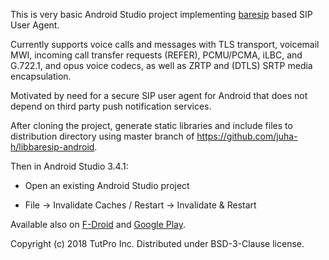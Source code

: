 This is very basic Android Studio project implementing
<a href="https://github.com/alfredh/baresip">baresip</a> based SIP User Agent.

Currently supports voice calls and messages with TLS transport,
voicemail MWI, incoming call transfer requests (REFER), PCMU/PCMA, iLBC,
and G.722.1, and opus voice codecs, as well as ZRTP and (DTLS) SRTP
media encapsulation.

Motivated by need for a secure SIP user agent for Android that does not
depend on third party push notification services.

After cloning the project, generate static libraries and include files
to distribution directory using master branch of
https://github.com/juha-h/libbaresip-android.

Then in Android Studio 3.4.1:

- Open an existing Android Studio project

- File -> Invalidate Caches / Restart -> Invalidate & Restart

Available also on <a href="https://f-droid.org/app/com.tutpro.baresip">F-Droid</a> and <a href="https://play.google.com/store/apps/details?id=com.tutpro.baresip&hl=en_US">Google Play</a>.

Copyright (c) 2018 TutPro Inc. Distributed under BSD-3-Clause license.
